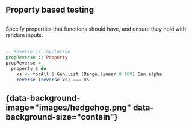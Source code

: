 ## Property based testing

##

Specify properties that functions should have, and ensure they hold with random inputs.

##

```haskell
-- Reverse is involutive
propReverse :: Property
propReverse =
  property $ do
    xs <- forAll $ Gen.list (Range.linear 0 100) Gen.alpha
    reverse (reverse xs) === xs
```

## {data-background-image="images/hedgehog.png" data-background-size="contain"}


